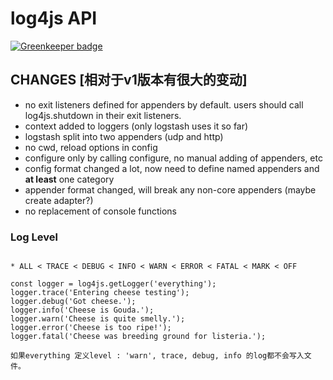 # log4js API

[![Greenkeeper badge](https://badges.greenkeeper.io/NextZeus/hellolog4js.svg)](https://greenkeeper.io/)

[](https://nomiddlename.github.io/log4js-node/index.html)

## CHANGES [相对于v1版本有很大的变动]

- no exit listeners defined for appenders by default. users should call log4js.shutdown in their exit listeners.
- context added to loggers (only logstash uses it so far)
- logstash split into two appenders (udp and http)
- no cwd, reload options in config
- configure only by calling configure, no manual adding of appenders, etc
- config format changed a lot, now need to define named appenders and **at least** one category
- appender format changed, will break any non-core appenders (maybe create adapter?)
- no replacement of console functions


### Log Level

```

* ALL < TRACE < DEBUG < INFO < WARN < ERROR < FATAL < MARK < OFF

const logger = log4js.getLogger('everything');
logger.trace('Entering cheese testing');
logger.debug('Got cheese.');
logger.info('Cheese is Gouda.');
logger.warn('Cheese is quite smelly.');
logger.error('Cheese is too ripe!');
logger.fatal('Cheese was breeding ground for listeria.');

如果everything 定义level : 'warn', trace, debug, info 的log都不会写入文件。

```
